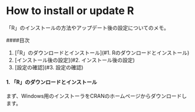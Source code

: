# How to install or update R
「R」のインストールの方法やアップデート後の設定についてのメモ。

####目次
1. [「R」のダウンロードとインストール](#1. Rのダウンロードとインストール)
2. [インストール後の設定](#2. インストール後の設定)
3. [設定の確認](#3. 設定の確認)

#### <a name = "1. Rのダウンロードとインストール">1. 「R」のダウンロードとインストール
まず、Windows用のインストーラをCRANのホームページからダウンロードします。
